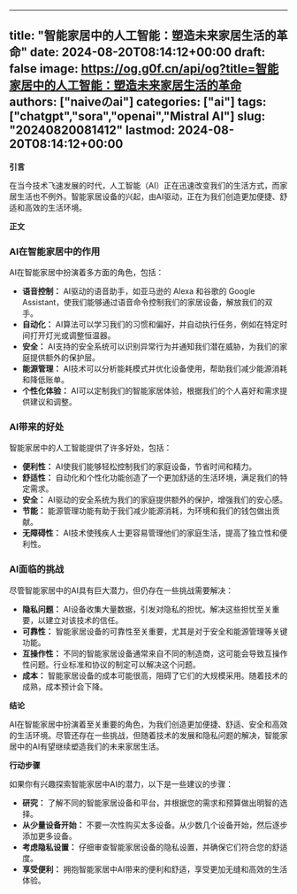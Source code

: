 
---
title: "智能家居中的人工智能：塑造未来家居生活的革命"
date: 2024-08-20T08:14:12+00:00
draft: false
image: https://og.g0f.cn/api/og?title=智能家居中的人工智能：塑造未来家居生活的革命
authors: ["naiveのai"]
categories: ["ai"]
tags: ["chatgpt","sora","openai","Mistral AI"]
slug: "20240820081412"
lastmod: 2024-08-20T08:14:12+00:00
---
**引言**

在当今技术飞速发展的时代，人工智能（AI）正在迅速改变我们的生活方式，而家居生活也不例外。智能家居设备的兴起，由AI驱动，正在为我们创造更加便捷、舒适和高效的生活环境。

**正文**

### AI在智能家居中的作用

AI在智能家居中扮演着多方面的角色，包括：

- **语音控制：** AI驱动的语音助手，如亚马逊的 Alexa 和谷歌的 Google Assistant，使我们能够通过语音命令控制我们的家居设备，解放我们的双手。
- **自动化：** AI算法可以学习我们的习惯和偏好，并自动执行任务，例如在特定时间打开灯光或调整恒温器。
- **安全：** AI支持的安全系统可以识别异常行为并通知我们潜在威胁，为我们的家庭提供额外的保护层。
- **能源管理：** AI技术可以分析能耗模式并优化设备使用，帮助我们减少能源消耗和降低账单。
- **个性化体验：** AI可以定制我们的智能家居体验，根据我们的个人喜好和需求提供建议和调整。

### AI带来的好处

智能家居中的人工智能提供了许多好处，包括：

- **便利性：** AI使我们能够轻松控制我们的家庭设备，节省时间和精力。
- **舒适性：** 自动化和个性化功能创造了一个更加舒适的生活环境，满足我们的特定需求。
- **安全：** AI驱动的安全系统为我们的家庭提供额外的保护，增强我们的安心感。
- **节能：** 能源管理功能有助于我们减少能源消耗，为环境和我们的钱包做出贡献。
- **无障碍性：** AI技术使残疾人士更容易管理他们的家庭生活，提高了独立性和便利性。

### AI面临的挑战

尽管智能家居中的AI具有巨大潜力，但仍存在一些挑战需要解决：

- **隐私问题：** AI设备收集大量数据，引发对隐私的担忧。解决这些担忧至关重要，以建立对该技术的信任。
- **可靠性：** 智能家居设备的可靠性至关重要，尤其是对于安全和能源管理等关键功能。
- **互操作性：** 不同的智能家居设备通常来自不同的制造商，这可能会导致互操作性问题。行业标准和协议的制定可以解决这个问题。
- **成本：** 智能家居设备的成本可能很高，阻碍了它们的大规模采用。随着技术的成熟，成本预计会下降。

**结论**

AI在智能家居中扮演着至关重要的角色，为我们创造更加便捷、舒适、安全和高效的生活环境。尽管还存在一些挑战，但随着技术的发展和隐私问题的解决，智能家居中的AI有望继续塑造我们的未来家居生活。

**行动步骤**

如果你有兴趣探索智能家居中AI的潜力，以下是一些建议的步骤：

- **研究：** 了解不同的智能家居设备和平台，并根据您的需求和预算做出明智的选择。
- **从少量设备开始：** 不要一次性购买太多设备。从少数几个设备开始，然后逐步添加更多设备。
- **考虑隐私设置：** 仔细审查智能家居设备的隐私设置，并确保它们符合您的舒适度。
- **享受便利：** 拥抱智能家居中AI带来的便利和舒适，享受更加无缝和高效的生活体验。